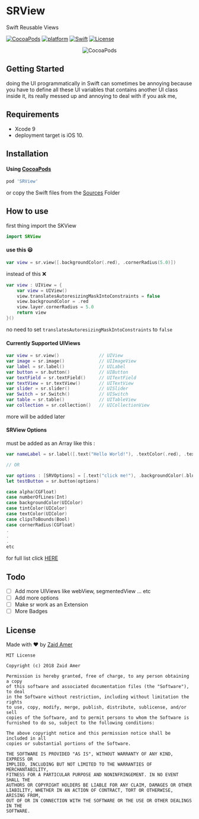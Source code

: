 # SRView

Swift Reusable Views 

[![CocoaPods](https://img.shields.io/badge/Pod-0.0.1-0F81C1.svg)]()
[![platform](https://img.shields.io/badge/Platform-iOS-989898.svg)]()
[![Swift](https://img.shields.io/badge/Swift-4.1-orange.svg)]()
[![License](https://img.shields.io/badge/license-MIT-343434.svg)]()

<p align="center">
    <img src="https://img.shields.io/badge/Pod-0.0.1-0F81C1.svg" alt="CocoaPods" />
</p>


## Getting Started

doing the UI programmatically in Swift can sometimes be annoying because you have to define all these UI variables that contains another UI class inside it, its really messed up and annoying to deal with if you ask me,

## Requirements

- Xcode 9
- deployment target is iOS 10.

## Installation

#### Using [CocoaPods](https://cocoapods.org)

```ruby
pod 'SRView'
```

or copy the Swift files from the [Sources](https://github.com/DevZaid/SRView/tree/master/Sources) Folder

## How to use

first thing import the SKView 

```swift
import SRView
```

#### use this 😃

```swift
var view = sr.view([.backgroundColor(.red), .cornerRadius(5.0)])
```

instead of this ❌

```swift
var view : UIView = {
    var view = UIView()
    view.translatesAutoresizingMaskIntoConstraints = false
    view.backgroundColor = .red
    view.layer.cornerRadius = 5.0
    return view
}()
```

no need to set `translatesAutoresizingMaskIntoConstraints` to `false`


#### Currently Supported UIViews

```swift
var view = sr.view()               // UIView
var image = sr.image()             // UIImageView
var label = sr.label()             // UILabel
var button = sr.button()           // UIButton
var textField = sr.textField()     // UITextField
var textView = sr.textView()       // UITextView
var slider = sr.slider()           // UISlider
var Switch = sr.Switch()           // UISwitch
var table = sr.table()             // UITableView
var collection = sr.collection()   // UICollectionView
``` 

more will be added later


#### SRView Options

must be added as an Array like this :

```swift
var nameLabel = sr.label([.text("Hello World!"), .textColor(.red), .textAlignment(.center)])

// OR

var options : [SRVOptions] = [.text("click me!"), .backgroundColor(.blue), .alpha(0.7)]
let testButton = sr.button(options)
```


```swift
case alpha(CGFloat)
case numberOfLines(Int)
case backgroundColor(UIColor)
case tintColor(UIColor)
case textColor(UIColor)
case clipsToBounds(Bool)
case cornerRadius(CGFloat)
.
.
.
etc
```

for full list click [HERE](https://github.com/DevZaid/SRView/blob/master/Sources/SRVOptions.swift)

## Todo
- [ ] Add more UIViews like webView, segmentedView ... etc
- [ ] Add more options
- [ ] Make sr work as an Extension
- [ ] More Badges

## License

Made with ❤️ by [Zaid Amer](https://twitter.com/DevZaid)

```
MIT License

Copyright (c) 2018 Zaid Amer

Permission is hereby granted, free of charge, to any person obtaining a copy
of this software and associated documentation files (the "Software"), to deal
in the Software without restriction, including without limitation the rights
to use, copy, modify, merge, publish, distribute, sublicense, and/or sell
copies of the Software, and to permit persons to whom the Software is
furnished to do so, subject to the following conditions:

The above copyright notice and this permission notice shall be included in all
copies or substantial portions of the Software.

THE SOFTWARE IS PROVIDED "AS IS", WITHOUT WARRANTY OF ANY KIND, EXPRESS OR
IMPLIED, INCLUDING BUT NOT LIMITED TO THE WARRANTIES OF MERCHANTABILITY,
FITNESS FOR A PARTICULAR PURPOSE AND NONINFRINGEMENT. IN NO EVENT SHALL THE
AUTHORS OR COPYRIGHT HOLDERS BE LIABLE FOR ANY CLAIM, DAMAGES OR OTHER
LIABILITY, WHETHER IN AN ACTION OF CONTRACT, TORT OR OTHERWISE, ARISING FROM,
OUT OF OR IN CONNECTION WITH THE SOFTWARE OR THE USE OR OTHER DEALINGS IN THE
SOFTWARE.
```